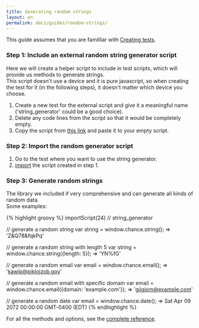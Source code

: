 ```yaml
---
title: Generating random strings
layout: en
permalink: docs/guides/random-strings/	
---
```


This guide assumes that you are familliar with [Creating tests](/docs/getting-started/first-test/ "First test").
### Step 1: Include an external random string generator script

Here we will create a helper script to include in test scripts, which will provide us methods to generate strings.  
This script doesn't use a device and it is pure javascript, so when creating the test for it (in the following steps), it doesn't matter which device you choose.  

1. Create a new test for the external script and give it a meaningful name ('string_generator' could be a good choice).  
2. Delete any code lines from the script so that it would be completely empty.  
3. Copy the script from <a href="https://gist.github.com/aluedeke/7100091/raw/1f57040b680c37c9f084e78b301cf579b8a4ce35/custom+chance.js" target="_blank">this link</a> and paste it to your empty script. 

### Step 2: Import the random generator script

1. Go to the test where you want to use the string generator.  
2. <a href="/docs/api/scripting/#importScript" target="_blank">import</a> the script created in step 1.  

### Step 3: Generate random strings

The library we included if very comprehensive and can generate all kinds of random data.  
Some examples:  

{% highlight groovy %}
importScript(24) // string_generator

// generate a random string
var string = window.chance.string();
=> 'Z&Q78&fqkPq'

// generate a random string with length 5
var string = window.chance.string({length: 5});
=> 'YN%fG'

// generate a random email
var email = window.chance.email();
=> 'kawip@piklojzob.gov'

// generate a random email with specific domain
var email = window.chance.email({domain: 'example.com'});
=> 'giigjom@example.com'

// generate a random date
var email = window.chance.date();
=> Sat Apr 09 2072 00:00:00 GMT-0400 (EDT)
{% endhighlight %}

For all the methods and options, see the <a href="http://chancejs.com/#basics" target="_blank"> complete reference</a>.
